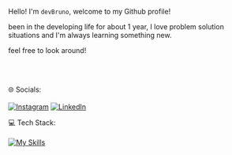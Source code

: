 Hello! I'm `devBruno`, welcome to my Github profile!

been in the developing life for about 1 year, I love problem solution situations and I'm always learning something new.

feel free to look around!

</br>
</br>


🌐 Socials:
</br>
</br>
[![Instagram](https://img.shields.io/badge/Instagram-%23E4405F.svg?logo=Instagram&logoColor=white)](https://www.instagram.com/gustavo_locutor) [![LinkedIn](https://img.shields.io/badge/LinkedIn-%230077B5.svg?logo=linkedin&logoColor=white)](https://www.linkedin.com/in/gustavo-bruno-90344a272/) 

💻 Tech Stack:
</br>
</br>
[![My Skills](https://skillicons.dev/icons?i=java,python,js,html,css,c,figma,tailwind,react,php,fastapi,postman,-)](https://skillicons.dev)


<!-- Proudly created with GPRM ( https://gprm.itsvg.in ) -->
